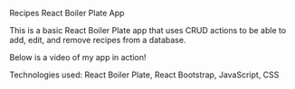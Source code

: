 Recipes React Boiler Plate App

This is a basic React Boiler Plate app that uses CRUD actions to be able to add, edit, and remove recipes from a database. 

Below is a video of my app in action!

Technologies used: React Boiler Plate, React Bootstrap, JavaScript, CSS
